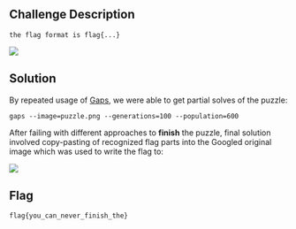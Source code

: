 ## Challenge Description

`the flag format is flag{...}`

![](https://i.imgur.com/m5VSmBV.jpg)

## Solution

By repeated usage of [Gaps](https://github.com/nemanja-m/gaps), we were able to get partial solves of the puzzle:

```
gaps --image=puzzle.png --generations=100 --population=600
```

After failing with different approaches to **finish** the puzzle, final solution involved copy-pasting of recognized flag parts into the Googled
original image which was used to write the flag to:

![](https://i.imgur.com/XUBK1O1.jpg)

## Flag

`flag{you_can_never_finish_the}`
